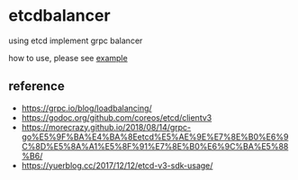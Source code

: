# etcdbalancer
using etcd implement grpc balancer

how to use, please see [example](./example)

## reference 
- https://grpc.io/blog/loadbalancing/
- https://godoc.org/github.com/coreos/etcd/clientv3
- https://morecrazy.github.io/2018/08/14/grpc-go%E5%9F%BA%E4%BA%8Eetcd%E5%AE%9E%E7%8E%B0%E6%9C%8D%E5%8A%A1%E5%8F%91%E7%8E%B0%E6%9C%BA%E5%88%B6/
- https://yuerblog.cc/2017/12/12/etcd-v3-sdk-usage/
